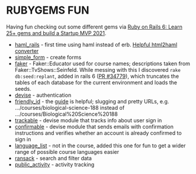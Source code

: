 # RUBYGEMS FUN

Having fun checking out some different gems via [Ruby on Rails 6: Learn 25+ gems and build a Startup MVP 2021](https://www.udemy.com/course/ruby-on-rails-6-learn-20-gems-build-an-e-learning-platform).

  - [haml_rails](https://github.com/haml/haml-rails) - first time using haml instead of erb. [Helpful html2haml converter](https://html2haml.herokuapp.com/)
  - [simple_form](https://github.com/heartcombo/simple_form) - create forms
  - [faker](https://github.com/faker-ruby/faker) - Faker::Educator used for course names; descriptions taken from Faker::TvShows::Seinfeld. While messing with this I discovered `rake db:seed:replant`, added in rails 6 ([PR #34779](https://github.com/rails/rails/pull/34779)), which truncates the tables of each database for the current environment and loads the seeds.
  - [devise](https://github.com/heartcombo/devise) - authentication
  - [friendly_id](https://github.com/norman/friendly_id) - the [guide](https://norman.github.io/friendly_id/file.Guide.html) is helpful; slugging and pretty URLs, e.g. .../courses/biological-science-188 instead of .../courses/Biological%20Science%20188 
  - [trackable](https://github.com/heartcombo/devise/wiki/How-To:-Add-:trackable-to-Users) - devise module that tracks info about user sign in
  - [confirmable](https://github.com/heartcombo/devise/wiki/How-To:-Add-:confirmable-to-Users) - devise module that sends emails with confirmation instructions and verifies whether an account is already confirmed to sign in
  - [language_list](https://github.com/scsmith/language_list) - not in the course, added this one for fun to get a wider range of possible course languages easier
  - [ransack](https://github.com/activerecord-hackery/ransack) - search and filter data
  - [public_activity](https://github.com/chaps-io/public_activity) - activity tracking